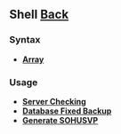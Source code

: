 ## Shell [Back](./../ProgrammingMenu.md)

### Syntax

- [**Array**](./array/array.md)

### Usage

- [**Server Checking**](https://github.com/SoundTooth/checkServer)
- [**Database Fixed Backup**](https://github.com/aleen42/backupMysql)
- [**Generate SOHUSVP**](https://github.com/aleen42/cookie.js)

